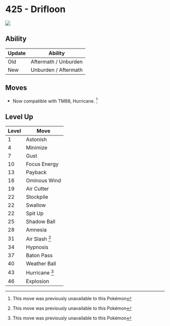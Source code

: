 # 425 - Drifloon
![][425]

## Ability

Update | Ability
---    | ---
Old    | Aftermath / Unburden
New    | Unburden / Aftermath

## Moves

 - Now compatible with TM88, Hurricane. [^1]

## Level Up

Level | Move
---   | ---
  1   | Astonish
  4   | Minimize
  7   | Gust
 10   | Focus Energy
 13   | Payback
 16   | Ominous Wind
 19   | Air Cutter
 22   | Stockpile
 22   | Swallow
 22   | Spit Up
 25   | Shadow Ball
 28   | Amnesia
 31   | Air Slash [^1]
 34   | Hypnosis
 37   | Baton Pass
 40   | Weather Ball
 43   | Hurricane [^1]
 46   | Explosion




[^1]: This move was previously unavailable to this Pokémon

[425]: ../img/pokemon/425.png
